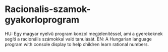 # Racionalis-szamok-gyakorloprogram
HU:
Egy magyar nyelvű program konzol megjelenítéssel, ami  a gyerekeknek segíti a racionális számokkal való tanulását.
EN:
A Hungarian language program with console display to help children learn rational numbers.
